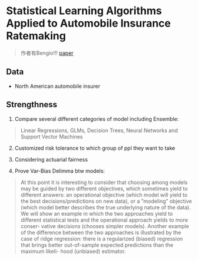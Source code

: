 # Statistical Learning Algorithms Applied to Automobile Insurance Ratemaking
> 作者有Bengio!!!
> [paper](https://www.iro.umontreal.ca/~vincentp/Publications/itii.pdf)

## Data
* North American automobile insurer

## Strengthness
1. Compare several different categories of model including Ensemble: 
> Linear Regressions, GLMs, Decision Trees, Neural Networks and Support Vector Machines
2. Customized risk tolerance to which group of ppl they want to take
3. Considering actuarial fairness

4. Prove Var-Bias Delimma btw models:
> At this point it is interesting to consider that choosing among models may be guided by two different objectives, which sometimes yield to different answers: an operational objective (which model will yield to the best decisions/predictions on new data), or a ”modeling” objective (which model better describes the true underlying nature of the data). We will show an example in which the two approaches yield to different statistical tests and the operational approach yields to more conser- vative decisions (chooses simpler models). Another example of the difference between the two approaches is illustrated by the case of ridge regression: there is a regularized (biased) regression that brings better out-of-sample expected predictions than the maximum likeli- hood (unbiased) estimator.
